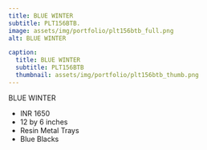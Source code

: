 ```yaml
---
title: BLUE WINTER
subtitle: PLT156BTB.
image: assets/img/portfolio/plt156btb_full.png
alt: BLUE WINTER

caption:
  title: BLUE WINTER
  subtitle: PLT156BTB
  thumbnail: assets/img/portfolio/plt156btb_thumb.png
---
```

BLUE WINTER

- INR 1650
- 12 by 6 inches
- Resin Metal Trays
- Blue Blacks